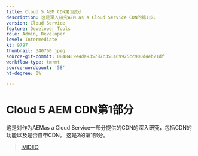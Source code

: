 ```yaml
---
title: Cloud 5 AEM CDN第1部分
description: 这是深入研究AEM as a Cloud Service CDN的第1步。
version: Cloud Service
feature: Developer Tools
role: Admin, Developer
level: Intermediate
kt: 9797
thumbnail: 340760.jpeg
source-git-commit: 0848419e4da935787c351469925cc900d4eb21df
workflow-type: tm+mt
source-wordcount: '58'
ht-degree: 0%

---
```



# Cloud 5 AEM CDN第1部分

这是对作为AEMas a Cloud Service一部分提供的CDN的深入研究，包括CDN的功能以及是否自带CDN。 这是2的第1部分。

>[!VIDEO](https://video.tv.adobe.com/v/340760/?quality=12&learn=on)
